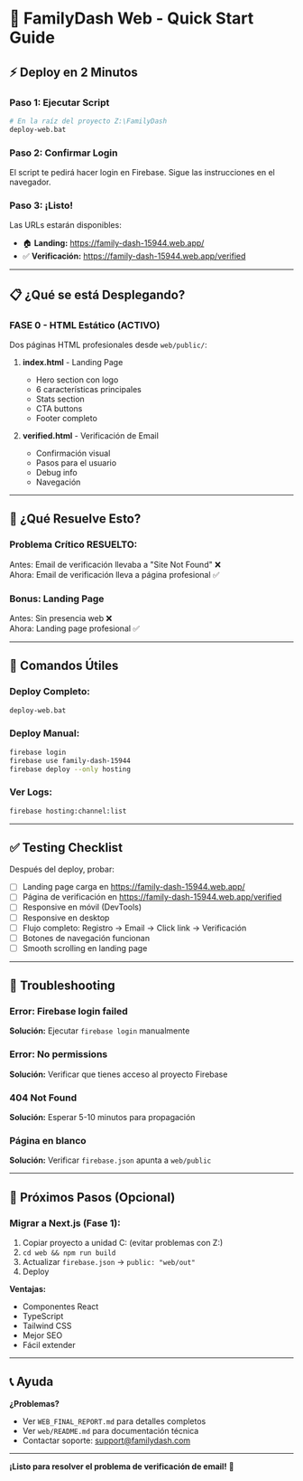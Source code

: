 # 🚀 FamilyDash Web - Quick Start Guide

## ⚡ Deploy en 2 Minutos

### **Paso 1: Ejecutar Script**

```bash
# En la raíz del proyecto Z:\FamilyDash
deploy-web.bat
```

### **Paso 2: Confirmar Login**

El script te pedirá hacer login en Firebase. Sigue las instrucciones en el navegador.

### **Paso 3: ¡Listo!**

Las URLs estarán disponibles:

- 🏠 **Landing:** https://family-dash-15944.web.app/
- ✅ **Verificación:** https://family-dash-15944.web.app/verified

---

## 📋 ¿Qué se está Desplegando?

### **FASE 0 - HTML Estático (ACTIVO)**

Dos páginas HTML profesionales desde `web/public/`:

1. **index.html** - Landing Page
   - Hero section con logo
   - 6 características principales
   - Stats section
   - CTA buttons
   - Footer completo

2. **verified.html** - Verificación de Email
   - Confirmación visual
   - Pasos para el usuario
   - Debug info
   - Navegación

---

## 🎯 ¿Qué Resuelve Esto?

### **Problema Crítico RESUELTO:**

Antes: Email de verificación llevaba a "Site Not Found" ❌  
Ahora: Email de verificación lleva a página profesional ✅

### **Bonus: Landing Page**

Antes: Sin presencia web ❌  
Ahora: Landing page profesional ✅

---

## 🔧 Comandos Útiles

### **Deploy Completo:**

```bash
deploy-web.bat
```

### **Deploy Manual:**

```bash
firebase login
firebase use family-dash-15944
firebase deploy --only hosting
```

### **Ver Logs:**

```bash
firebase hosting:channel:list
```

---

## ✅ Testing Checklist

Después del deploy, probar:

- [ ] Landing page carga en https://family-dash-15944.web.app/
- [ ] Página de verificación en https://family-dash-15944.web.app/verified
- [ ] Responsive en móvil (DevTools)
- [ ] Responsive en desktop
- [ ] Flujo completo: Registro → Email → Click link → Verificación
- [ ] Botones de navegación funcionan
- [ ] Smooth scrolling en landing page

---

## 🐛 Troubleshooting

### **Error: Firebase login failed**

**Solución:** Ejecutar `firebase login` manualmente

### **Error: No permissions**

**Solución:** Verificar que tienes acceso al proyecto Firebase

### **404 Not Found**

**Solución:** Esperar 5-10 minutos para propagación

### **Página en blanco**

**Solución:** Verificar `firebase.json` apunta a `web/public`

---

## 🚀 Próximos Pasos (Opcional)

### **Migrar a Next.js (Fase 1):**

1. Copiar proyecto a unidad C: (evitar problemas con Z:)
2. `cd web && npm run build`
3. Actualizar `firebase.json` → `public: "web/out"`
4. Deploy

**Ventajas:**

- Componentes React
- TypeScript
- Tailwind CSS
- Mejor SEO
- Fácil extender

---

## 📞 Ayuda

**¿Problemas?**

- Ver `WEB_FINAL_REPORT.md` para detalles completos
- Ver `web/README.md` para documentación técnica
- Contactar soporte: support@familydash.com

---

**¡Listo para resolver el problema de verificación de email!** 🎉
